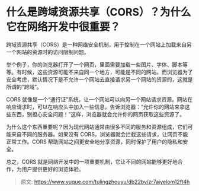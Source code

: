 # 什么是跨域资源共享（CORS）？为什么它在网络开发中很重要？

跨域资源共享（CORS）是一种网络安全机制，用于控制在一个网站上加载来自另一个网站的资源时的访问限制问题。



举个例子，你的浏览器打开了一个网页，里面需要加载一些图片、字体、脚本等等。有时候，这些资源可能不来自同一个地方，可能是不同的网站。而浏览器为了安全考虑，默认情况下是不允许一个网站去直接请求另一个网站的资源的，这就是所谓的“跨域”。



CORS 就像是一个“通行证”系统，让一个网站可以向另一个网站请求资源。网站在响应请求时，可以在响应头中加入一些信息，告诉浏览器：“允许你的网站来拿这些东西，别担心安全问题！”这样，浏览器就会允许你的网页获取这些资源了。



为什么这个东西重要呢？因为现代网站通常由很多不同的服务和资源组成，它们可能来自不同的服务器。如果没有 CORS，浏览器就会拦截这些请求，让网页不能正常工作。CORS 帮助网站之间更安全地分享资源，同时保护了用户的隐私和安全。



总之，CORS 就是网络开发中的一项重要机制，它让不同的网站能够更好地合作，为用户提供更好的浏览体验。



> 原文: <https://www.yuque.com/tulingzhouyu/db22bv/zr7aiyelom12ft4h>